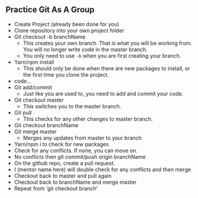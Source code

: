 ## Practice Git As A Group

- Create Project (already been done for you)  
- Clone repository into your own project folder  
- Git checkout -b branchName
    - This creates your own branch. That is what you will be working from. You will no longer write code in the master branch. 
    - You only need to use `-b` when you are first creating your branch.
- Yarn/npm install  
    - This should only be done when there are new packages to install, or the first time you clone the project.
- code...  
- Git add/commit  
    - Just like you are used to, you need to add and commit your code.
- Git checkout master 
    - This switches you to the master branch.
- Git pull
    - This checks for any other changes to master branch. 
- Git checkout branchName  
- Git merge master 
    - Merges any updates from master to your branch
- Yarn/npm i to check for new packages  
- Check for any conflicts. If none, you can move on.  
- No conflicts then git commit/push origin branchName  
- On the github repo, create a pull request.
- I (mentor name here) will double check for any conflicts and then merge  
- Checkout back to master and pull again  
- Checkout back to branchName and merge master  
- Repeat from 'git checkout branch'